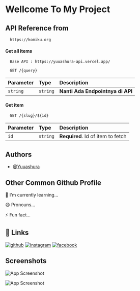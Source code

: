 
# Wellcome To My Project





## API Reference from

```http
  https://komiku.org
```

#### Get all items


```http
  Base API : https://yuuashura-api.vercel.app/
```

```http
  GET /{query}
```

| Parameter | Type     | Description                |
| :-------- | :------- | :------------------------- |
| `string` | `string` | **Nanti Ada Endpointnya di API** |

#### Get item

```http
  GET /{slug}/${id}
```

| Parameter | Type     | Description                       |
| :-------- | :------- | :-------------------------------- |
| `id`      | `string` | **Required**. Id of item to fetch |



## Authors

- [@Yuuashura](https://www.github.com/Yuuashura)


## Other Common Github Profile


🧠 I'm currently learning...

😄 Pronouns...

⚡️ Fun fact...


## 🔗 Links
[![github](https://img.shields.io/badge/Yuuashura-000?style=for-the-badge&logo=github&logoColor=white)](https://katherineoelsner.com/)
[![instagram](https://img.shields.io/badge/instagram-0A66C2?style=for-the-badge&logo=instagram&logoColor=white)](https://www.instagram.com/yudis.ashura)
[![facebook](https://img.shields.io/badge/facebook-1DA1F2?style=for-the-badge&logo=facebook&logoColor=white)](https://facebook.com/)


## Screenshots

![App Screenshot](https://files.catbox.moe/lv624m.png)

![App Screenshot](https://files.catbox.moe/4k6cxb.png)

